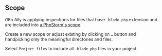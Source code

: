 ## Scope

i18n Ally is applying inspections for files that have `.blade.php` extension and are included into
[a PhpStorm's scope](https://www.jetbrains.com/help/phpstorm/settings-scopes.html#d55e18f7).

Create a new scope or adjust existing by clicking on `…` button and handpicking only the meaningful directories and files.

Select `Project files` to include all `.blade.php` files in your project.
